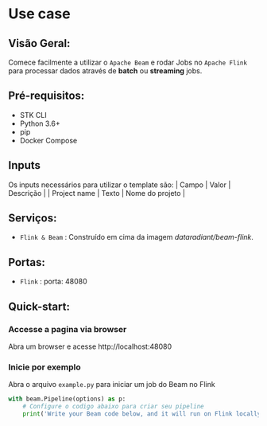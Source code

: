 # Use case

## Visão Geral:
Comece facilmente a utilizar o `Apache Beam` e rodar Jobs no `Apache Flink` para processar dados através de **batch** ou **streaming** jobs.

## Pré-requisitos:
+ STK CLI
+ Python 3.6+
+ pip
+ Docker Compose

## Inputs
Os inputs necessários para utilizar o template são:
| Campo | Valor | Descrição |
| Project name | Texto | Nome do projeto |

## Serviços:
+ `Flink & Beam` : Construído em cima da imagem *dataradiant/beam-flink*.

## Portas:
+ `Flink` : porta: 48080

## Quick-start:


### Accesse a pagina via browser
Abra um browser e acesse http://localhost:48080

### Inicie por exemplo

Abra o arquivo `example.py` para iniciar um job do Beam no Flink
```Python
with beam.Pipeline(options) as p:
    # Configure o codigo abaixo para criar seu pipeline
    print('Write your Beam code below, and it will run on Flink locally.')
```
